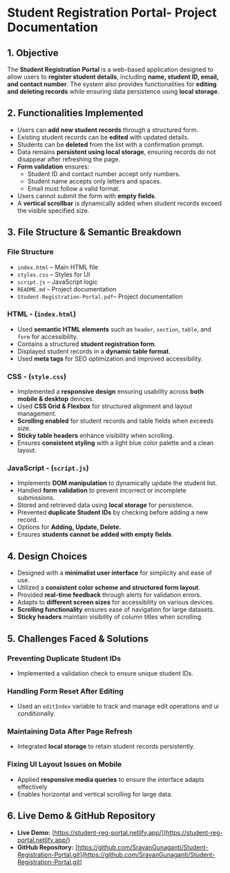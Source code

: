 # **Student Registration Portal- Project Documentation**

## **1\. Objective**

The **Student Registration Portal** is a web-based application designed to allow users to **register student details**, including **name, student ID, email, and contact number**. The system also provides functionalities for **editing and deleting records** while ensuring data persistence using **local storage**.

## **2\. Functionalities Implemented**

* Users can **add new student records** through a structured form.  
* Existing student records can be **edited** with updated details.  
* Students can be **deleted** from the list with a confirmation prompt.  
* Data remains **persistent using local storage**, ensuring records do not disappear after refreshing the page.  
* **Form validation** ensures:  
  * Student ID and contact number accept only numbers.  
  * Student name accepts only letters and spaces.  
  * Email must follow a valid format.  
* Users cannot submit the form with **empty fields**.  
* A **vertical scrollbar** is dynamically added when student records exceed the visible specified size.

## **3\. File Structure & Semantic Breakdown**

### **File Structure**

* `index.html` – Main HTML file  
* `styles.css` – Styles for UI  
* `script.js` – JavaScript logic  
* `README.md` – Project documentation  
* `Student-Registration-Portal.pdf`– Project documentation

### **HTML \- (`index.html`)**

* Used **semantic HTML elements** such as `header`, `section`, `table`, and `form` for accessibility.  
* Contains a structured **student registration form**.  
* Displayed student records in a **dynamic table format**.  
* Used **meta tags** for SEO optimization and improved accessibility.

### **CSS \- (`style.css`)**

* Implemented a **responsive design** ensuring usability across **both mobile & desktop** devices.  
* Used **CSS Grid & Flexbox** for structured alignment and layout management.  
* **Scrolling enabled** for student records and table fields when exceeds size.  
* **Sticky table headers** enhance visibility when scrolling.  
* Ensures **consistent styling** with a light blue color palette and a clean layout.

### **JavaScript \- (`script.js`)**

* Implements **DOM manipulation** to dynamically update the student list.  
* Handled **form validation** to prevent incorrect or incomplete submissions.  
* Stored and retrieved data using **local storage** for persistence.  
* Prevented **duplicate Student IDs** by checking before adding a new record.  
* Options for **Adding, Update, Delete.**  
* Ensures **students cannot be added with empty fields**.

## **4\. Design Choices**

* Designed with a **minimalist user interface** for simplicity and ease of use.  
* Utilized a **consistent color scheme and structured form layout**.  
* Provided **real-time feedback** through alerts for validation errors.  
* Adapts to **different screen sizes** for accessibility on various devices.  
* **Scrolling functionality** ensures ease of navigation for large datasets.  
* **Sticky headers** maintain visibility of column titles when scrolling.

## **5\. Challenges Faced & Solutions**

### **Preventing Duplicate Student IDs**

* Implemented a validation check to ensure unique student IDs.

### **Handling Form Reset After Editing**

* Used an `editIndex` variable to track and manage edit operations and ui conditionally.

### **Maintaining Data After Page Refresh**

* Integrated **local storage** to retain student records persistently.

### **Fixing UI Layout Issues on Mobile**

* Applied **responsive media queries** to ensure the interface adapts effectively   
* Enables horizontal and vertical scrolling for large data.

## **6\. Live Demo & GitHub Repository**

* **Live Demo:** [https://student-reg-portal.netlify.app/](https://student-reg-portal.netlify.app/)  
* **GitHub Repository:** [https://github.com/SravanGunaganti/Student-Registration-Portal.git](https://github.com/SravanGunaganti/Student-Registration-Portal.git)

